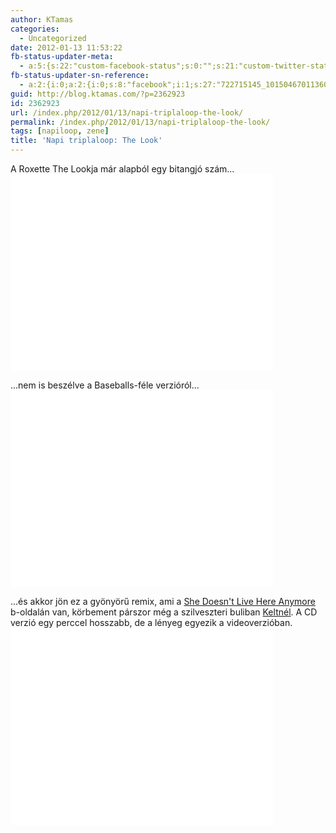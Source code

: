 ```yaml
---
author: KTamas
categories:
  - Uncategorized
date: 2012-01-13 11:53:22
fb-status-updater-meta:
  - a:5:{s:22:"custom-facebook-status";s:0:"";s:21:"custom-twitter-status";s:0:"";s:7:"fb-push";s:1:"1";s:7:"tw-push";s:1:"1";s:4:"push";s:1:"1";}
fb-status-updater-sn-reference:
  - a:2:{i:0;a:2:{i:0;s:8:"facebook";i:1;s:27:"722715145_10150467011360146";}i:1;a:2:{i:0;s:7:"twitter";i:1;s:18:"157777258638086145";}}
guid: http://blog.ktamas.com/?p=2362923
id: 2362923
url: /index.php/2012/01/13/napi-triplaloop-the-look/
permalink: /index.php/2012/01/13/napi-triplaloop-the-look/
tags: [napiloop, zene]
title: 'Napi triplaloop: The Look'
---
```


<p>A Roxette The Lookja már alapból egy bitangjó szám...<br /><iframe src="//www.youtube.com/embed/LlVI7ZNiFlI" width="420" height="315" frameborder="0" allowfullscreen="allowfullscreen"></iframe></p>
<p>...nem is beszélve a Baseballs-féle verzióról...<br /><iframe src="//www.youtube.com/embed/Kvua2edD03Q" width="420" height="315" frameborder="0" allowfullscreen="allowfullscreen"></iframe></p>
<p>...és akkor jön ez a gyönyörű remix, ami a <a href="http://www.youtube.com/watch?v=LNcEQOVumYA&amp;ob=av2e">She Doesn't Live Here Anymore</a> b-oldalán van, körbement párszor még a szilveszteri buliban <a href="http://worldshots.hu">Keltnél</a>. A CD verzió egy perccel hosszabb, de a lényeg egyezik a videoverzióban.<br /><iframe src="//www.youtube.com/embed/zJ2MA6TgySI" width="420" height="315" frameborder="0" allowfullscreen="allowfullscreen"></iframe></p>

